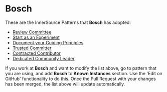 # Bosch

These are the InnerSource Patterns that **Bosch** has adopted:

* [Review Committee](../patterns/2-structured/review-committee.md)
* [Start as an Experiment](../patterns/2-structured/start-as-experiment.md)
* [Document your Guiding Principles](../patterns/2-structured/document-your-guiding-principles.md)
* [Trusted Committer](../patterns/2-structured/trusted-committer.md)
* [Contracted Contributor](../patterns/2-structured/contracted-contributor.md)
* [Dedicated Community Leader](../patterns/2-structured/dedicated-community-leader.md)

If you work at **Bosch** and want to modify the list above, go to pattern that you are using, and add **Bosch** to **Known Instances** section.
Use the 'Edit on GitHub' functionality to do this.
Once the Pull Request with your changes has been merged, the list above will update automatically.

